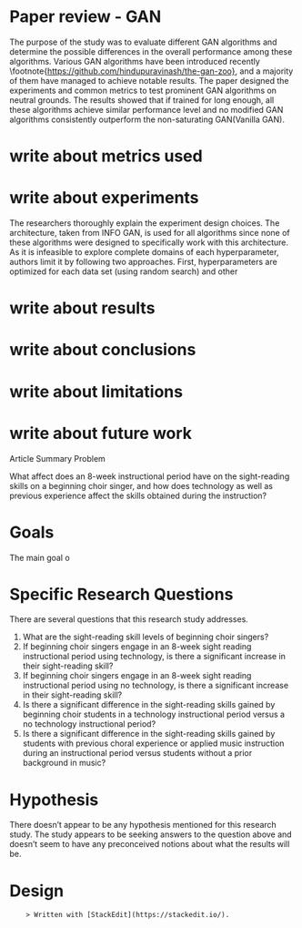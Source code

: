  # Paper review - GAN 
  The purpose of the study was to evaluate different GAN algorithms and determine the possible differences in the overall performance among these algorithms. Various GAN algorithms have been introduced recently \footnote{https://github.com/hindupuravinash/the-gan-zoo}, and a majority of them have managed to achieve notable results. The paper designed the experiments and common metrics to test prominent GAN algorithms on neutral grounds. The results showed that if trained for long enough, all these algorithms achieve similar performance level and no modified GAN algorithms consistently outperform the non-saturating GAN(Vanilla GAN). 
  # write about metrics used 

   # write about experiments 
   The researchers thoroughly explain the experiment design choices. The architecture, taken from INFO GAN, is used for all algorithms since none of these algorithms were designed to specifically work with this architecture. As it is infeasible to explore complete domains of each hyperparameter, authors limit it by following two approaches. First, hyperparameters are optimized for each data set (using random search) and other 
   
   # write about results 
   # write about conclusions 
   # write about limitations 
   # write about future work 
        
Article Summary
Problem

What affect does an 8-week instructional period have on the sight-reading skills on a beginning choir singer, and how does technology as well as previous experience affect the skills obtained during the instruction?

# Goals

The main goal o

# Specific Research Questions

There are several questions that this research study addresses.
1. What are the sight-reading skill levels of beginning choir singers?
2. If beginning choir singers engage in an 8-week sight reading instructional period using technology, is there a significant increase in their sight-reading skill?
3. If beginning choir singers engage in an 8-week sight reading instructional period using no technology, is there a significant increase in their sight-reading skill?
4. Is there a significant difference in the sight-reading skills gained by beginning choir students in a technology instructional period versus a no technology instructional period?
5. Is there a significant difference in the sight-reading skills gained by students with previous choral experience or applied music instruction during an instructional period versus students without a prior background in music?

# Hypothesis

There doesn’t appear to be any hypothesis mentioned for this research study.  The study appears to be seeking answers to the question above and doesn’t seem to have any preconceived notions about what the results will be.

# Design

        > Written with [StackEdit](https://stackedit.io/). 
<!--stackedit_data:
eyJoaXN0b3J5IjpbLTIwMjYzODc5ODUsMTc5ODgyMjgyMyw5OD
E3Njk4MjcsODcxOTM4MjE5LDc5MjUwMTYxMiwyMTE3NzI5MDU0
LC0xNjk2NzE1NzMyLDE3Njg5ODIyNDIsMjAwOTIxMTY4MiwxND
I5ODY2MjY0LDExMjQ1NTc0MywtMTYwMTMwMDczNywtNjY3MDg3
NTEsLTQ2MjgwMTAzNiw4MjU5MjgwMjAsNjg3ODA4MzldfQ==
-->